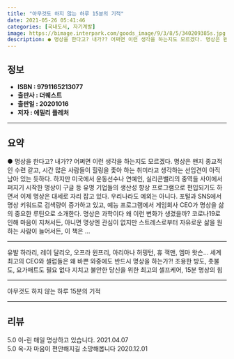 ```yaml
---
title: "아무것도 하지 않는 하루 15분의 기적"
date: 2021-05-26 05:41:46
categories: [국내도서, 자기계발]
image: https://bimage.interpark.com/goods_image/9/3/8/5/340209385s.jpg
description: ● 명상을 한다고? 내가?? 어쩌면 이런 생각을 하는지도 모르겠다. 명상은 왠지 종교적인 수련 같고, 시간 많은 사람들이 힐링을 좇아 하는 취미라고 생각하는 선입견이 아직 남아 있는 듯하다. 하지만 미국에서 운동선수나 연예인, 실리콘밸리의 중역들 사이에서 퍼지기 시작한 명상이 구글
---
```


## **정보**

- **ISBN : 9791165213077**
- **출판사 : 더퀘스트**
- **출판일 : 20201016**
- **저자 : 에밀리 플레처**

------



## **요약**

●  명상을 한다고? 내가??  어쩌면 이런 생각을 하는지도 모르겠다. 명상은 왠지 종교적인 수련 같고, 시간 많은 사람들이 힐링을 좇아 하는 취미라고 생각하는 선입견이 아직 남아 있는 듯하다. 하지만 미국에서 운동선수나 연예인, 실리콘밸리의 중역들 사이에서 퍼지기 시작한 명상이 구글 등 유명 기업들의 생산성 향상 프로그램으로 편입되기도 하면서 이제 명상은 대세로 자리 잡고 있다. 우리나라도 예외는 아니다. 포털과 SNS에서 명상 키워드로 검색량이 증가하고 있고, 예능 프로그램에서 게임회사 CEO가 명상을 삶의 중요한 루틴으로 소개한다.  명상은 과학이다  왜 이런 변화가 생겼을까? 코로나19로 인해 마음이 지쳐서든, 아니면 명상엔 관심이 없지만 스트레스로부터 자유로운 삶을 원하는 사람이 늘어서든, 이 책은 ...

------

유발 하라리, 레이 달리오, 오프라 윈프리, 아리아나 허핑턴, 휴 잭맨, 엠마 왓슨…
세계 최고의 CEO와 셀럽들은 왜 바쁜 와중에도 반드시 명상을 하는가?!
조용한 방도, 촛불도, 요가매트도 필요 없다
지치고 불안한 당신을 위한 최고의 셀프케어, 15분 명상의 힘

------


아무것도 하지 않는 하루 15분의 기적 

------


## **리뷰** 

5.0 이-린 매일 명상하고 있습니다. 2021.04.07 <br/>5.0 옥-자 마음이 편안해지길 소망해봅니다 2020.12.01 <br/>